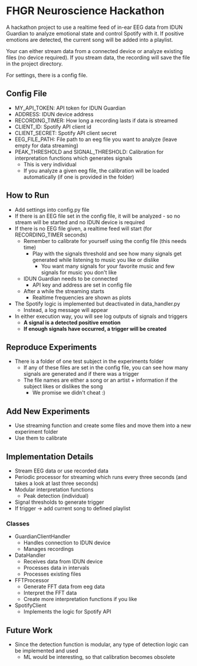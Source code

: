 # FHGR Neuroscience Hackathon
A hackathon project to use a realtime feed of in-ear EEG data from IDUN Guardian to analyze emotional state and control
Spotify with it. If positive emotions are detected, the current song will be added into a playlist.

Your can either stream data from a connected device or analyze existing files (no device required). 
If you stream data, the recording will save the file in the project directory.

For settings, there is a config file.

## Config File
- MY_API_TOKEN: API token for IDUN Guardian
- ADDRESS: IDUN device address
- RECORDING_TIMER: How long a recording lasts if data is streamed
- CLIENT_ID: Spotify API client id
- CLIENT_SECRET: Spotify API client secret
- EEG_FILE_PATH: File path to an eeg file you want to analyze (leave empty for data streaming)
- PEAK_THRESHOLD and SIGNAL_THRESHOLD: Calibration for interpretation functions which generates signals
  - This is very individual
  - If you analyze a given eeg file, the calibration will be loaded automatically (if one is provided in the folder)

## How to Run
- Add settings into config.py file
- If there is an EEG file set in the config file, it will be analyzed - so no stream will be started and no IDUN device is required
- If there is no EEG file given, a realtime feed will start (for RECORDING_TIMER seconds)
  - Remember to calibrate for yourself using the config file (this needs time)
    - Play with the signals threshold and see how many signals get generated while listening to music you like or dislike
      - You want many signals for your favorite music and few signals for music you don't like
  - IDUN Guardian needs to be connected
    - API key and address are set in config file
  - After a while the streaming starts
    - Realtime frequencies are shown as plots
- The Spotify logic is implemented but deactivated in data_handler.py
  - Instead, a log message will appear
- In either execution way, you will see log outputs of signals and triggers
  - **A signal is a detected positive emotion**
  - **If enough signals have occurred, a trigger will be created**

## Reproduce Experiments
- There is a folder of one test subject in the experiments folder
  - If any of these files are set in the config file, you can see how many signals are generated and if there was a trigger
  - The file names are either a song or an artist + information if the subject likes or dislikes the song
    - We promise we didn't cheat :)

## Add New Experiments
- Use streaming function and create some files and move them into a new experiment folder
- Use them to calibrate

## Implementation Details
- Stream EEG data or use recorded data
- Periodic processor for streaming which runs every three seconds (and takes a look at last three seconds)
- Modular interpretation functions
  - Peak detection (individual)
- Signal thresholds to generate trigger
- If trigger -> add current song to defined playlist

### Classes
- GuardianClientHandler
  - Handles connection to IDUN device
  - Manages recordings
- DataHandler
  - Receives data from IDUN device
  - Processes data in intervals
  - Processes existing files
- FFTProcessor
  - Generate FFT data from eeg data
  - Interpret the FFT data
  - Create more interpretation functions if you like
- SpotifyClient
  - Implements the logic for Spotify API

## Future Work
- Since the detection function is modular, any type of detection logic can be implemented and used
  - ML would be interesting, so that calibration becomes obsolete
